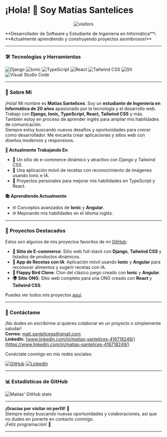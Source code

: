 # ¡Hola! 👋 Soy Matías Santelices
<p align="center">
    <img align="center" alt="visitors" src="https://gpvc.arturio.dev/Sumanth-Talluri" />
</p>
**Desarrollador de Software y Estudiante de Ingeniería en Informática**\
**Actualmente aprendiendo y construyendo proyectos asombrosos!**

---

### 🛠️ Tecnologías y Herramientas 

![Django](https://img.shields.io/badge/-Django-092E20?style=flat&logo=django&logoColor=white) ![Ionic](https://img.shields.io/badge/-Ionic-3880FF?style=flat&logo=ionic&logoColor=white) ![TypeScript](https://img.shields.io/badge/-TypeScript-3178C6?style=flat&logo=typescript&logoColor=white) ![React](https://img.shields.io/badge/-React-61DAFB?style=flat&logo=react&logoColor=white) ![Tailwind CSS](https://img.shields.io/badge/-Tailwind%20CSS-38B2AC?style=flat&logo=tailwind-css&logoColor=white) ![Git](https://img.shields.io/badge/-Git-F05032?style=flat&logo=git&logoColor=white) ![Visual Studio Code](https://img.shields.io/badge/-VS%20Code-007ACC?style=flat&logo=visual-studio-code&logoColor=white)

---

### 🌟 Sobre Mí

¡Hola! Mi nombre es **Matías Santelices**. Soy un **estudiante de Ingeniería en Informática de 20 años** apasionado por la tecnología y el desarrollo web. Trabajo con **Django, Ionic, TypeScript, React, Tailwind CSS** y más. También estoy en proceso de aprender inglés para ampliar mis habilidades de comunicación.\
Siempre estoy buscando nuevos desafíos y oportunidades para crecer como desarrollador. Me encanta crear aplicaciones y sitios web con diseños modernos y responsivos.

**🎯 Actualmente Trabajando En**

- 🏦 Un sitio de e-commerce dinámico y atractivo con Django y Tailwind CSS.
- 🍲 Una aplicación móvil de recetas con reconocimiento de imágenes usando Ionic e IA.
- 🌟 Proyectos personales para mejorar mis habilidades en TypeScript y React.

**📚 Aprendiendo Actualmente**

- 🌐 Conceptos avanzados de **Ionic** y **Angular**.
- 🌐 Mejorando mis habilidades en el idioma inglés.

---

### 🚀 Proyectos Destacados

Estos son algunos de mis proyectos favoritos de mi [GitHub](https://github.com/Matizzzi):

- **🔄 Sitio de E-commerce**: Sitio web full-stack con **Django**, **Tailwind CSS** y listados de productos dinámicos.
- **🍲 App de Recetas con IA**: Aplicación móvil usando **Ionic** y **Angular** para reconocer alimentos y sugerir recetas con IA.
- **💚 Flappy Bird Clone**: Clon del clásico juego creado con **Ionic** y **Angular**.
- **🌍 Sitio ONG**: Sitio web completo para una ONG creado con **React** y **Tailwind CSS**.

Puedes ver todos mis proyectos [aquí](https://github.com/Matizzzi).

---

### 📧 Contáctame 

¡No dudes en escribirme si quieres colaborar en un proyecto o simplemente saludar!\
**Correo**: [mati.santelicess@gmail.com](mailto:mati.santelicess@gmail.com)\
**LinkedIn**: [www.linkedin.com/in/matias-santelices-416718249/](https://www.linkedin.com/in/matias-santelices-416718249/)

Conéctate conmigo en mis redes sociales: 

[![GitHub](https://img.shields.io/badge/GitHub-100000?style=for-the-badge&logo=github&logoColor=white)](https://github.com/Matizzzi) [![LinkedIn](https://img.shields.io/badge/LinkedIn-0077B5?style=for-the-badge&logo=linkedin&logoColor=white)](https://www.linkedin.com/in/matias-santelices-416718249/)

---

### 📊 Estadísticas de GitHub 

![Matías' GitHub stats](https://github-readme-stats.vercel.app/api?username=Matizzzi&show_icons=true&theme=radical)

---

**¡Gracias por visitar mi perfil!** 💚\
Siempre estoy buscando nuevas oportunidades y colaboraciones, así que no dudes en ponerte en contacto conmigo.\
¡Feliz programación! 🚀

****
